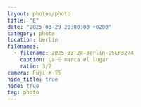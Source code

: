 ```yaml
---
layout: photos/photo
title: "E"
date: "2025-03-29 20:00:00 +0200"
category: photo
location: berlin
filenames:
  - filename: 2025-03-28-Berlin-DSCF3274
    caption: La E marca el lugar
    ratio: 3/2
camera: Fuji X-T5
hide_title: true
hide: true
tag: photo
---
```


